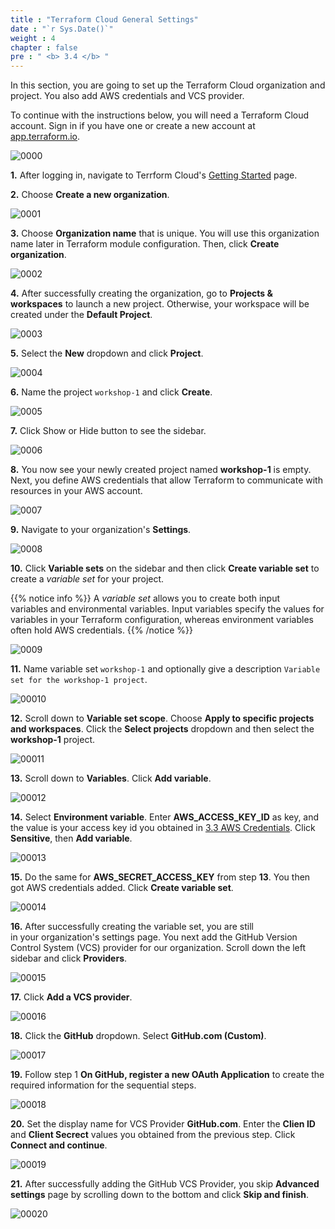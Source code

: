 ```yaml
---
title : "Terraform Cloud General Settings"
date : "`r Sys.Date()`"
weight : 4
chapter : false
pre : " <b> 3.4 </b> "
---
```


In this section, you are going to set up the Terraform Cloud organization and project. You also add AWS credentials and VCS provider.

To continue with the instructions below, you will need a Terraform Cloud account. Sign in if you have one or create a new account at [app.terraform.io](https://app.terraform.io/).

![0000](/images/3/4/0000.svg?featherlight=false&width=23pc)

**1.** After logging in, navigate to Terrform Cloud's [Getting Started](https://app.terraform.io/app/getting-started) page.

**2.** Choose **Create a new organization**.

![0001](/images/3/4/0001.svg?featherlight=false&width=100pc)

**3.** Choose **Organization name** that is unique. You will use this organization name later in Terraform module configuration. Then, click **Create organization**.

![0002](/images/3/4/0002.svg?featherlight=false&width=100pc)

**4.** After successfully creating the organization, go to **Projects & workspaces** to launch a new project. Otherwise, your workspace will be created under the **Default Project**.

![0003](/images/3/4/0003.svg?featherlight=false&width=100pc)

**5.** Select the **New** dropdown and click **Project**.

![0004](/images/3/4/0004.svg?featherlight=false&width=100pc)

**6.** Name the project `workshop-1` and click **Create**.

![0005](/images/3/4/0005.svg?featherlight=false&width=100pc)

**7.** Click Show or Hide button to see the sidebar.

![0006](/images/3/4/0006.svg?featherlight=false&width=100pc)

**8.** You now see your newly created project named **workshop-1** is empty. Next, you define AWS credentials that allow Terraform to communicate with resources in your AWS account.

![0007](/images/3/4/0007.svg?featherlight=false&width=100pc)

**9.** Navigate to your organization's **Settings**.

![0008](/images/3/4/0008.svg?featherlight=false&width=100pc)

**10.** Click **Variable sets** on the sidebar and then click **Create variable set** to create a *variable set* for your project.

{{% notice info %}}
A *variable set* allows you to create both input variables and environmental variables. Input variables specify the values for variables in your Terraform configuration, whereas environment variables often hold AWS credentials.
{{% /notice %}}

![0009](/images/3/4/0009.svg?featherlight=false&width=100pc)

**11.** Name variable set `workshop-1` and optionally give a description `Variable set for the workshop-1 project`.

![00010](/images/3/4/00010.svg?featherlight=false&width=100pc)

**12.** Scroll down to **Variable set scope**. Choose **Apply to specific projects and workspaces**. Click the **Select projects** dropdown and then select the **workshop-1** project.

![00011](/images/3/4/00011.svg?featherlight=false&width=100pc)

**13.** Scroll down to **Variables**. Click **Add variable**.

![00012](/images/3/4/00012.svg?featherlight=false&width=100pc)

**14.** Select **Environment variable**. Enter **AWS_ACCESS_KEY_ID** as key, and the value is your access key id you obtained in [3.3 AWS Credentials](../3-AWS-Credentials/). Click **Sensitive**, then **Add variable**.

![00013](/images/3/4/00013.svg?featherlight=false&width=100pc)

**15.** Do the same for **AWS_SECRET_ACCESS_KEY** from step **13**. You then got AWS credentials added. Click **Create variable set**.

![00014](/images/3/4/00014.svg?featherlight=false&width=100pc)

**16.** After successfully creating the variable set, you are still in your organization's settings page. You next add the GitHub Version Control System (VCS) provider for our organization. Scroll down the left sidebar and click **Providers**.

![00015](/images/3/4/00015.svg?featherlight=false&width=100pc)

**17.** Click **Add a VCS provider**.

![00016](/images/3/4/00016.svg?featherlight=false&width=100pc)

**18.** Click the **GitHub** dropdown. Select **GitHub.com (Custom)**.

![00017](/images/3/4/00017.svg?featherlight=false&width=100pc)

**19.** Follow step 1 **On GitHub, register a new OAuth Application** to create the required information for the sequential steps.

![00018](/images/3/4/00018.svg?featherlight=false&width=100pc)

**20.** Set the display name for VCS Provider **GitHub.com**. Enter the **Clien ID** and **Client Secrect** values you obtained from the previous step. Click **Connect and continue**.

![00019](/images/3/4/00019.svg?featherlight=false&width=100pc)

**21.** After successfully adding the GitHub VCS Provider, you skip **Advanced settings** page by scrolling down to the bottom and click **Skip and finish**.

![00020](/images/3/4/00020.svg?featherlight=false&width=100pc)








